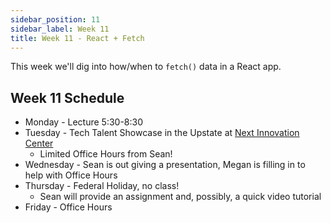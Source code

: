 ```yaml
---
sidebar_position: 11
sidebar_label: Week 11
title: Week 11 - React + Fetch
---
```



This week we'll dig into how/when to `fetch()` data in a React app.

## Week 11 Schedule

- Monday - Lecture 5:30-8:30
- Tuesday - Tech Talent Showcase in the Upstate at [Next Innovation Center](https://www.greenvillenext.com/home/)
  - Limited Office Hours from Sean!
- Wednesday - Sean is out giving a presentation, Megan is filling in to help with Office Hours
- Thursday - Federal Holiday, no class!
  - Sean will provide an assignment and, possibly, a quick video tutorial
- Friday - Office Hours
